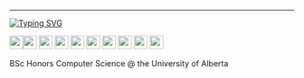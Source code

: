 ----------------------------------------
[![Typing SVG](https://readme-typing-svg.demolab.com?font=Fira+Code&pause=1000&width=435&separator=%3C&lines=+while+(walk)+%7B+walk+%3D+walk-%3Enext;+%7D)](https://git.io/typing-svg)



<img src="https://cdn.jsdelivr.net/gh/devicons/devicon@latest/icons/cplusplus/cplusplus-original.svg" height="24" width="24"/><img src="https://cdn.jsdelivr.net/gh/devicons/devicon@latest/icons/go/go-original-wordmark.svg" height="24" width="24"/>
<img src="https://cdn.jsdelivr.net/gh/devicons/devicon@latest/icons/java/java-original.svg" height="24" width="24"/>
<img src="https://cdn.jsdelivr.net/gh/devicons/devicon@latest/icons/python/python-original.svg" height="24" width="24"/>
<img src="https://cdn.jsdelivr.net/gh/devicons/devicon@latest/icons/typescript/typescript-original.svg" height="24" width="24"/>
<img src="https://cdn.jsdelivr.net/gh/devicons/devicon@latest/icons/spring/spring-original-wordmark.svg" height="24" width="24"/>
<img src="https://cdn.jsdelivr.net/gh/devicons/devicon@latest/icons/nodejs/nodejs-original-wordmark.svg" height="24" width="24"/>
<img src="https://cdn.jsdelivr.net/gh/devicons/devicon@latest/icons/django/django-plain-wordmark.svg" height="24" width="24"/>
<img src="https://cdn.jsdelivr.net/gh/devicons/devicon@latest/icons/linux/linux-original.svg" height="24" width="24"/>
<img src="https://cdn.jsdelivr.net/gh/devicons/devicon@latest/icons/bash/bash-original.svg" height="24" width="24"/>

          
          



          
BSc Honors Computer Science @ the University of Alberta

<!--
**Chris-Coleongco/Chris-Coleongco** is a ✨ _special_ ✨ repository because its `README.md` (this file) appears on your GitHub profile.

Here are some ideas to get you started:

- 🔭 I’m currently working on ...
- 🌱 I’m currently learning ...
- 👯 I’m looking to collaborate on ...
- 🤔 I’m looking for help with ...
- 💬 Ask me about ...
- 📫 How to reach me: ...
- 😄 Pronouns: ...
- ⚡ Fun fact: ...
-->

